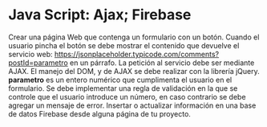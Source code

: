 # Java Script: Ajax; Firebase

Crear una página Web que contenga un formulario con un botón. Cuando el usuario pincha el botón se debe mostrar el contenido 
que devuelve el servicio web: https://jsonplaceholder.typicode.com/comments?postId=parametro en un párrafo. 
La petición al servicio debe ser mediante AJAX. El manejo del DOM, y de AJAX se debe realizar con la librería jQuery. 
**parametro** es un entero numérico que cumplimenta el usuario en el formulario. 
Se debe implementar una regla de validación en la que se controle que el usuario introduce un número, en caso contrario se debe agregar un mensaje de error.
Insertar o  actualizar información en una base de datos Firebase desde alguna página de tu proyecto.
